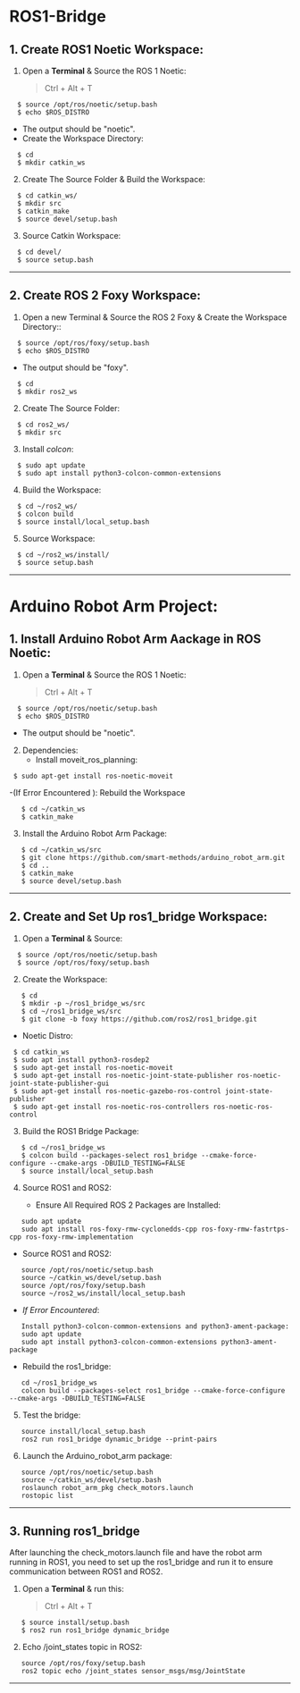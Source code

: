 # ROS1-Bridge

## 1. Create ROS1 Noetic Workspace:
   
1. Open a **Terminal** & Source the ROS 1 Noetic: 
   > Ctrl + Alt + T
```
  $ source /opt/ros/noetic/setup.bash
  $ echo $ROS_DISTRO
```
  - The output should be "noetic".
  - Create the Workspace Directory:
```
  $ cd
  $ mkdir catkin_ws
```

2. Create The Source Folder & Build the Workspace:  

  ```
    $ cd catkin_ws/
    $ mkdir src
    $ catkin_make
    $ source devel/setup.bash
  ```

3. Source Catkin Workspace: 

 ```
   $ cd devel/
   $ source setup.bash 
  ```



***



## 2. Create ROS 2 Foxy Workspace:

1. Open a new Terminal & Source the ROS 2 Foxy & Create the Workspace Directory::
```
  $ source /opt/ros/foxy/setup.bash
  $ echo $ROS_DISTRO
```
  - The output should be "foxy".
   
```
  $ cd
  $ mkdir ros2_ws
```

2. Create The Source Folder:

  ```
    $ cd ros2_ws/
    $ mkdir src
  ```

3. Install _colcon_:

 ```
   $ sudo apt update
   $ sudo apt install python3-colcon-common-extensions
```

4. Build the Workspace: 

 ```
   $ cd ~/ros2_ws/
   $ colcon build
   $ source install/local_setup.bash
```

5. Source  Workspace: 

 ```
   $ cd ~/ros2_ws/install/
   $ source setup.bash  
  ```

***



# Arduino Robot Arm Project:


## 1. Install Arduino Robot Arm Aackage in ROS Noetic:


1. Open a **Terminal** & Source the ROS 1 Noetic: 
   > Ctrl + Alt + T
```
  $ source /opt/ros/noetic/setup.bash
  $ echo $ROS_DISTRO
```
  - The output should be "noetic".
    


2. Dependencies:
   - Install moveit_ros_planning:
```
 $ sudo apt-get install ros-noetic-moveit
```

-(If Error Encountered ): Rebuild the Workspace 

```
   $ cd ~/catkin_ws
   $ catkin_make
```


3. Install the Arduino Robot Arm Package:
```
   $ cd ~/catkin_ws/src
   $ git clone https://github.com/smart-methods/arduino_robot_arm.git
   $ cd ..
   $ catkin_make
   $ source devel/setup.bash
```



***


## 2. Create and Set Up ros1_bridge Workspace:

1. Open a **Terminal** & Source:
```
  $ source /opt/ros/noetic/setup.bash
  $ source /opt/ros/foxy/setup.bash
```
    
2. Create the Workspace:
```
   $ cd
   $ mkdir -p ~/ros1_bridge_ws/src
   $ cd ~/ros1_bridge_ws/src
   $ git clone -b foxy https://github.com/ros2/ros1_bridge.git
```
   - Noetic Distro:
```
 $ cd catkin_ws
 $ sudo apt install python3-rosdep2
 $ sudo apt-get install ros-noetic-moveit
 $ sudo apt-get install ros-noetic-joint-state-publisher ros-noetic-joint-state-publisher-gui
 $ sudo apt-get install ros-noetic-gazebo-ros-control joint-state-publisher
 $ sudo apt-get install ros-noetic-ros-controllers ros-noetic-ros-control
```

3.  Build the ROS1 Bridge Package:
```
   $ cd ~/ros1_bridge_ws
   $ colcon build --packages-select ros1_bridge --cmake-force-configure --cmake-args -DBUILD_TESTING=FALSE
   $ source install/local_setup.bash
```


4. Source ROS1 and ROS2:
   
   - Ensure All Required ROS 2 Packages are Installed:
```
   sudo apt update
   sudo apt install ros-foxy-rmw-cyclonedds-cpp ros-foxy-rmw-fastrtps-cpp ros-foxy-rmw-implementation
```

   - Source ROS1 and ROS2:
```
   source /opt/ros/noetic/setup.bash
   source ~/catkin_ws/devel/setup.bash
   source /opt/ros/foxy/setup.bash
   source ~/ros2_ws/install/local_setup.bash
```

   - _If Error Encountered_:
```
   Install python3-colcon-common-extensions and python3-ament-package:
   sudo apt update
   sudo apt install python3-colcon-common-extensions python3-ament-package
```

   - Rebuild the ros1_bridge:
```
   cd ~/ros1_bridge_ws
   colcon build --packages-select ros1_bridge --cmake-force-configure --cmake-args -DBUILD_TESTING=FALSE
```


5. Test the bridge:
```
   source install/local_setup.bash
   ros2 run ros1_bridge dynamic_bridge --print-pairs
```

6. Launch the Arduino_robot_arm package:
```
   source /opt/ros/noetic/setup.bash
   source ~/catkin_ws/devel/setup.bash
   roslaunch robot_arm_pkg check_motors.launch
   rostopic list
```


***


## 3. Running ros1_bridge

After launching the check_motors.launch file and have the robot arm running in ROS1, you need to set up the ros1_bridge and run it to ensure communication between ROS1 and ROS2.

1. Open a **Terminal** & run this:
   > Ctrl + Alt + T
```
   $ source install/setup.bash
   $ ros2 run ros1_bridge dynamic_bridge
```

2. Echo /joint_states topic in ROS2:
```
   source /opt/ros/foxy/setup.bash
   ros2 topic echo /joint_states sensor_msgs/msg/JointState
```

***
